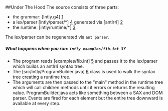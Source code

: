 ##Under The Hood
The source consists of three parts:

+ the grammar: [Intly.g4] [1]
+ a lex/parser [intly/parser/*] [4] generated via [antlr4] [2] 
+ the runtime: [intly/runtime/*] [3].

The lex/parser can be regenerated via `ant parser`.

##### What happens when you run: `intly examples/fib.int 3`?

+ The program reads [examples/fib.int] [5] and passes it to the lex/parser which builds an antlr4 syntax tree.
+ The [src/intly/ProgramBuilder.java] [6] class is used to walk the syntax tree creating a runtime tree. 
+ The arguments are then passed to the "main" method in the runtime tree which will call children methods until it errors or returns the resulting value. ProgramBuilder.java acts like something between a SAX and DOM parser. Events are fired for each element but the entire tree downward is available at every step.

[1]: https://github.com/johnbradley/Intly/blob/master/Intly.g4            "Language Grammar"
[2]: https://github.com/antlr/antlr4                                      "ANTLR4"
[3]: https://github.com/johnbradley/Intly/tree/master/src/intly/runtime   "Runtime Source"
[4]: https://github.com/johnbradley/Intly/tree/master/src/intly/parser    "Lex/Parser Source"
[5]: https://github.com/johnbradley/Intly/tree/master/fib.int             "Fibonacci calculator intly source"
[6]: https://github.com/johnbradley/Intly/blob/master/src/intly/ProgramBuilder.java  "Program builder source"
